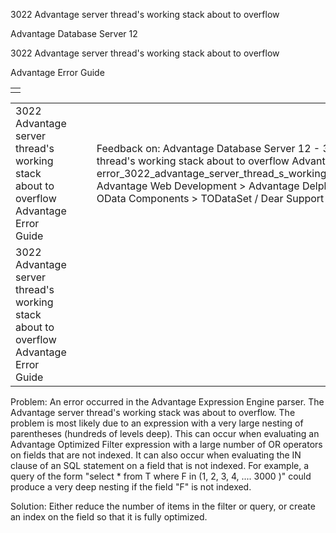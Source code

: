 3022 Advantage server thread's working stack about to overflow




Advantage Database Server 12  

3022 Advantage server thread's working stack about to overflow

Advantage Error Guide

|  |
| --- |
|  |

|  |  |  |  |  |
| --- | --- | --- | --- | --- |
| 3022 Advantage server thread's working stack about to overflow  Advantage Error Guide |  |  | Feedback on: Advantage Database Server 12 - 3022 Advantage server thread's working stack about to overflow Advantage Error Guide error\_3022\_advantage\_server\_thread\_s\_working\_stack\_about\_to\_overflow Advantage Web Development > Advantage Delphi OData Client > Delphi OData Components > TODataSet / Dear Support Staff, |  |
| 3022 Advantage server thread's working stack about to overflow  Advantage Error Guide |  |  |  |  |

Problem: An error occurred in the Advantage Expression Engine parser. The Advantage server thread's working stack was about to overflow. The problem is most likely due to an expression with a very large nesting of parentheses (hundreds of levels deep). This can occur when evaluating an Advantage Optimized Filter expression with a large number of OR operators on fields that are not indexed. It can also occur when evaluating the IN clause of an SQL statement on a field that is not indexed. For example, a query of the form "select \* from T where F in (1, 2, 3, 4, .... 3000 )" could produce a very deep nesting if the field "F" is not indexed.

Solution: Either reduce the number of items in the filter or query, or create an index on the field so that it is fully optimized.
